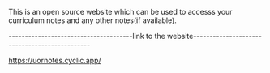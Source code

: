 This is an open source website which can be used to accesss your curriculum notes and any other notes(if available).





--------------------------------------link to the website----------------------------------------------

https://uornotes.cyclic.app/

